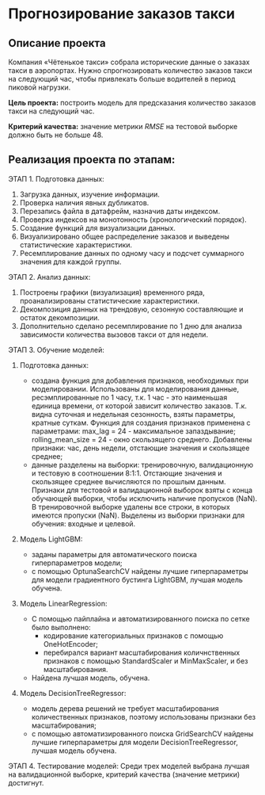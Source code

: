 #  Прогнозирование заказов такси

## Описание проекта

Компания «Чётенькое такси» собрала исторические данные о заказах такси в аэропортах. Нужно спрогнозировать количество заказов такси на следующий час, чтобы привлекать больше водителей в период пиковой нагрузки.

**Цель проекта:** построить модель для предсказания количество заказов такси на следующий час.

**Критерий качества:** значение метрики *RMSE* на тестовой выборке должно быть не больше 48.

## **Реализация проекта по этапам**:

ЭТАП 1. Подготовка данных:
1. Загрузка данных, изучение информации. 
2. Проверка наличия явных дубликатов.
3. Перезапись файла в датафрейм, назначив даты индексом.
4. Проверка индексов на монотонность (хронологический порядок).
5. Создание функций для визуализации данных.
6. Визуализировано общее распределение заказов и выведены статистические характеристики. 
7. Ресемплирование данных по одному часу и подсчет суммарного значения для каждой группы.

ЭТАП 2. Анализ данных:
1. Построены графики (визуализация) временного ряда, проанализированы статистические характеристики.
2. Декомпозиция данных на трендовую, сезонную составляющие и остаток декомпозиции.
3. Дополнительно сделано ресемплирование по 1 дню для анализа зависимости количества вызовов такси от для недели. 

ЭТАП 3. Обучение моделей:
1. Подготовка данных:
   - создана функция для добавления признаков, необходимых при моделировании. Использованы для моделирования данные, ресэмплированные по 1 часу, т.к. 1 час - это наименьшая единица времени, от которой зависит количество заказов. Т.к. видна суточная и недельная сезонность, взяты параметры, кратные суткам. Функция для создания признаков применена с параметрами: max_lag = 24 - максимальное запаздывание; rolling_mean_size = 24 - окно скользящего среднего. Добавлены признаки: час, день недели, отстающие значения и скользящее среднее;
   - данные разделены на выборки: тренировочную, валидационную и тестовую в соотношении 8:1:1. Отстающие значения и скользящее среднее вычисляются по прошлым данным. Признаки для тестовой и валидационной выборок взяты с конца обучающей выборки, чтобы исключить наличие пропусков (NaN). В тренировочной выборке удалены все строки, в которых имеются пропуски (NaN). Выделены из выборки признаки для обучения: входные и целевой.
2. Модель LightGBM:
   - заданы параметры для автоматического поиска гиперпараметров модели; 
   - с помощью OptunaSearchCV найдены лучшие гиперпараметры для модели градиентного бустинга LightGBM, лучшая модель обучена.

3. Модель LinearRegression:
   - С помощью пайплайна и автоматизированного поиска по сетке было выполнено:
      - кодирование категориальных признаков с помощью OneHotEncoder;
      - перебирался вариант масштабирования количнственных признаков с помощью StandardScaler и MinMaxScaler, и без масштабирования.
   - Найдена лучшая модель, обучена.

4. Модель DecisionTreeRegressor:
   - модель дерева решений не требует масштабирования количественных признаков, поэтому использованы признаки без масштабирования;
   - с помощью автоматизированного поиска GridSearchCV найдены лучшие гиперпараметры для модели DecisionTreeRegressor, лучшая модель обучена.

ЭТАП 4. Тестирование моделей:
Среди трех моделей выбрана лучшая на валидационной выборке, критерий качества (значение метрики) достигнут.

